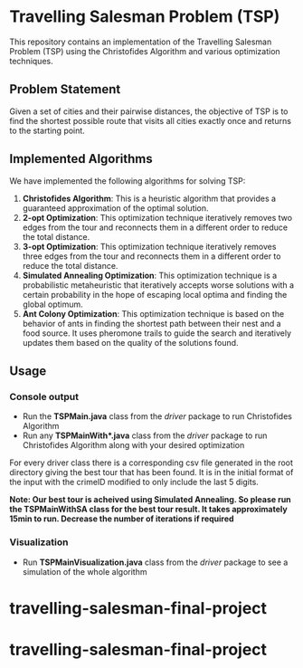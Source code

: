 # Travelling Salesman Problem (TSP)

This repository contains an implementation of the Travelling Salesman Problem (TSP) using the Christofides Algorithm and various optimization techniques.

## Problem Statement

Given a set of cities and their pairwise distances, the objective of TSP is to find the shortest possible route that visits all cities exactly once and returns to the starting point.

## Implemented Algorithms

We have implemented the following algorithms for solving TSP:

1. **Christofides Algorithm**: This is a heuristic algorithm that provides a guaranteed approximation of the optimal solution.
2. **2-opt Optimization**: This optimization technique iteratively removes two edges from the tour and reconnects them in a different order to reduce the total distance.
3. **3-opt Optimization**: This optimization technique iteratively removes three edges from the tour and reconnects them in a different order to reduce the total distance.
4. **Simulated Annealing Optimization**: This optimization technique is a probabilistic metaheuristic that iteratively accepts worse solutions with a certain probability in the hope of escaping local optima and finding the global optimum.
5. **Ant Colony Optimization**: This optimization technique is based on the behavior of ants in finding the shortest path between their nest and a food source. It uses pheromone trails to guide the search and iteratively updates them based on the quality of the solutions found.

## Usage

### Console output
- Run the **TSPMain.java** class from the *driver* package to run Christofides Algorithm 
- Run any **TSPMainWith\*.java** class from the *driver* package to run Christofides Algorithm along with your desired optimization

For every driver class there is a corresponding csv file generated in the root directory giving the best tour that has been found. It is in the initial format of the input with the crimeID modified to only include the last 5 digits.

**Note: Our best tour is acheived using Simulated Annealing. So please run the TSPMainWithSA class for the best tour result. It takes approximately 15min to run. Decrease the number of iterations if required**

### Visualization
- Run **TSPMainVisualization.java** class from the *driver* package to see a simulation of the whole algorithm

# travelling-salesman-final-project
# travelling-salesman-final-project
